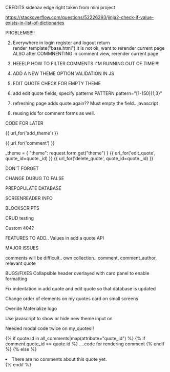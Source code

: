 CREDITS
sidenav edge right taken from mini project

https://stackoverflow.com/questions/52226293/jinja2-check-if-value-exists-in-list-of-dictionaries

PROBLEMS!!!!


2. Everywhere in login register and logout return render_template("base.html") it is not ok, want to rerender current page
ALSO after COMMNENTING in comment view, rerender current page


4. HEEELP HOW TO FILTER COMMENTS I"M RUNNING OUT OF TIME!!!!

5. ADD A NEW THEME OPTION VALIDATION IN JS

7. EDIT QUOTE CHECK FOR EMPTY THEME

6. add edit quote fields, specify patterns
PATTERN pattern="[1-150]{1,3}"


12.  refreshing page adds quote again??  Must empty the field.. javascript

13. reusing ids for comment forms as well.

CODE FOR LATER

{{ url_for('add_theme') }}

{{ url_for('comment') }}

_theme = {
            "theme": request.form.get("theme")
        }
{{ url_for('edit_quote', quote_id=quote._id) }}
{{ url_for('delete_quote', quote_id=quote._id) }}


DON'T FORGET

CHANGE DUBUG TO FALSE

PREPOPULATE DATABASE

SCREENREADER INFO

BLOCKSCRIPTS

CRUD testing

Custom 404?


FEATURES TO ADD.. 
Values in add a quote API

MAJOR ISSUES 

comments will be difficult.. own collection.. comment, comment_author, relevant quote

BUGS/FIXES
Collapsible header overlayed with card panel to enable formatting

Fix indentation in add quote and edit quote so that database is updated

Change order of elements on my quotes card on small screens

Overide Materialize logo

Use javascript to show or hide new theme input on 

Needed modal code twice on my_quotes!!


 

{% if quote.id in all_comments|map(attribute="quote_id") %}
{% if comment.quote_id == quote.id %}
....code for rendering comment
{% endif %}
{% else %}
<li>There are no comments about this quote yet. </li>
{% endif %}
